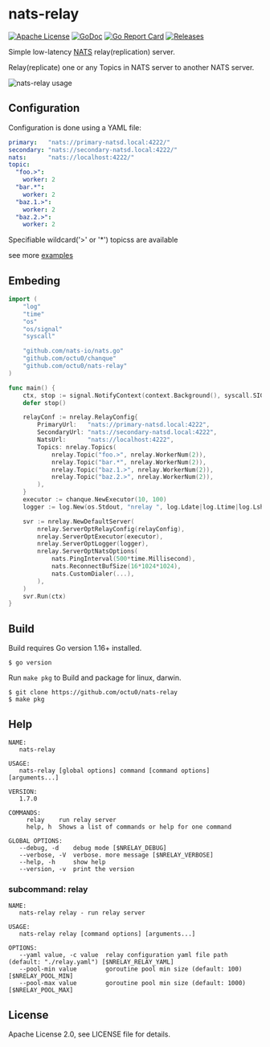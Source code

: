 # nats-relay

[![Apache License](https://img.shields.io/github/license/octu0/nats-relay)](https://github.com/octu0/nats-relay/blob/master/LICENSE)
[![GoDoc](https://godoc.org/github.com/octu0/nats-relay?status.svg)](https://godoc.org/github.com/octu0/nats-relay)
[![Go Report Card](https://goreportcard.com/badge/github.com/octu0/nats-relay)](https://goreportcard.com/report/github.com/octu0/nats-relay)
[![Releases](https://img.shields.io/github/v/release/octu0/nats-relay)](https://github.com/octu0/nats-relay/releases)

Simple low-latency [NATS](https://nats.io/) relay(replication) server.

Relay(replicate) one or any Topics in NATS server to another NATS server.

![nats-relay usage](https://user-images.githubusercontent.com/42143893/50095373-c3fc9a00-0258-11e9-9174-74775dfe9d5d.png)

## Configuration

Configuration is done using a YAML file:

```yaml
primary:   "nats://primary-natsd.local:4222/"
secondary: "nats://secondary-natsd.local:4222/"
nats:      "nats://localhost:4222/"
topic:
  "foo.>":
    worker: 2
  "bar.*":
    worker: 2
  "baz.1.>":
    worker: 2
  "baz.2.>":
    worker: 2
```

Specifiable wildcard('>' or '*') topicss are available

see more [examples](https://github.com/octu0/nats-relay/tree/master/example)

## Embeding

```go
import (
	"log"
	"time"
	"os"
	"os/signal"
	"syscall"

	"github.com/nats-io/nats.go"
	"github.com/octu0/chanque"
	"github.com/octu0/nats-relay"
)

func main() {
	ctx, stop := signal.NotifyContext(context.Background(), syscall.SIGINT, syscall.SIGTERM)
	defer stop()

	relayConf := nrelay.RelayConfig{
		PrimaryUrl:   "nats://primary-natsd.local:4222",
		SecondaryUrl: "nats://secondary-natsd.local:4222",
		NatsUrl:      "nats://localhost:4222",
		Topics: nrelay.Topics(
			nrelay.Topic("foo.>", nrelay.WorkerNum(2)),
			nrelay.Topic("bar.*", nrelay.WorkerNum(2)),
			nrelay.Topic("baz.1.>", nrelay.WorkerNum(2)),
			nrelay.Topic("baz.2.>", nrelay.WorkerNum(2)),
		),
	}
	executor := chanque.NewExecutor(10, 100)
	logger := log.New(os.Stdout, "nrelay ", log.Ldate|log.Ltime|log.Lshortfile)

	svr := nrelay.NewDefaultServer(
		nrelay.ServerOptRelayConfig(relayConfig),
		nrelay.ServerOptExecutor(executor),
		nrelay.ServerOptLogger(logger),
		nrelay.ServerOptNatsOptions(
			nats.PingInterval(500*time.Millisecond),
			nats.ReconnectBufSize(16*1024*1024),
			nats.CustomDialer(...),
		),
	)
	svr.Run(ctx)
}
```

## Build

Build requires Go version 1.16+ installed.

```
$ go version
```

Run `make pkg` to Build and package for linux, darwin.

```
$ git clone https://github.com/octu0/nats-relay
$ make pkg
```

## Help

```
NAME:
   nats-relay

USAGE:
   nats-relay [global options] command [command options] [arguments...]

VERSION:
   1.7.0

COMMANDS:
     relay    run relay server
     help, h  Shows a list of commands or help for one command

GLOBAL OPTIONS:
   --debug, -d    debug mode [$NRELAY_DEBUG]
   --verbose, -V  verbose. more message [$NRELAY_VERBOSE]
   --help, -h     show help
   --version, -v  print the version
```

### subcommand: relay

```
NAME:
   nats-relay relay - run relay server

USAGE:
   nats-relay relay [command options] [arguments...]

OPTIONS:
   --yaml value, -c value  relay configuration yaml file path (default: "./relay.yaml") [$NRELAY_RELAY_YAML]
   --pool-min value        goroutine pool min size (default: 100) [$NRELAY_POOL_MIN]
   --pool-max value        goroutine pool min size (default: 1000) [$NRELAY_POOL_MAX]
```

## License

Apache License 2.0, see LICENSE file for details.
